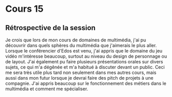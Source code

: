 # Cours 15
## Rétrospective de la session

Je crois que lors de mon cours de domaines de multimédia, j'ai pu découvrir dans quels sphères du multimédia que j'aimerais le plus aller. Lorsque le conférencier d'Edos est venu, j'ai appris que le domaine du jeu vidéo m'intéresse beaucoup, surtout au niveau du design de personnage ou de layout. J'ai également pu faire plusieurs présentations orales sur divers sujets, ce qui m'a dégênée et m'a habitué à discuter devant un public. Ceci me sera très utile plus tard non seulement dans mes autres cours, mais aussi dans mon futur lorsque je devrai faire des pitch de projets à une compagnie. J'ai appris beaucoup sur le fonctionnement des métiers dans le multimédia et comment me spécialiser.
